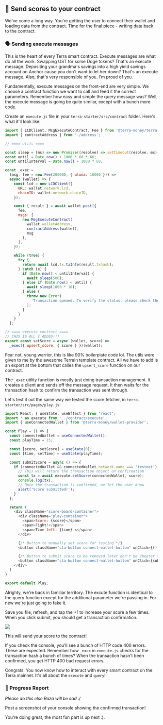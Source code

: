 ## 📝 Send scores to your contract
We've come a long way. You're getting the user to connect their wallet and loading data from the contract. Time for the final piece - writing data back to the contract. 

### 🗣 Sending execute messages
This is the heart of every Terra smart contract. Execute messages are what do all the work. Swapping UST for some Doge tokens? That's an execute message. Depositing your grandma's savings into a high yield savings account on Anchor cause you don't want to let her down? That's an execute message. Also, that's very responsible of you. I'm proud of you.

Fundamentally, execute messages on the front-end are very simple. We choose a contract function we want to call and feed it the correct parameters. Remember how easy and simple the query message was? Well, the execute message is going be quite similar, except with a bunch more code. 

Create an `execute.js` file in your `terra-starter/src/contract` folder. Here's what it'll look like:
```javascript
import { LCDClient, MsgExecuteContract, Fee } from '@terra-money/terra.js';
import { contractAddress } from './address';

// ==== utils ====

const sleep = (ms) => new Promise((resolve) => setTimeout(resolve, ms));
const until = Date.now() + 1000 * 60 * 60;
const untilInterval = Date.now() + 1000 * 60;

const _exec =
  (msg, fee = new Fee(200000, { uluna: 10000 })) =>
  async (wallet) => {
    const lcd = new LCDClient({
      URL: wallet.network.lcd,
      chainID: wallet.network.chainID,
    });

    const { result } = await wallet.post({
      fee,
      msgs: [
        new MsgExecuteContract(
          wallet.walletAddress,
          contractAddress(wallet),
          msg
        ),
      ],
    });

    while (true) {
      try {
        return await lcd.tx.txInfo(result.txhash);
      } catch (e) {
        if (Date.now() < untilInterval) {
          await sleep(500);
        } else if (Date.now() < until) {
          await sleep(1000 * 10);
        } else {
          throw new Error(
            `Transaction queued. To verify the status, please check the transaction hash: ${result.txhash}`
          );
        }
      }
    }
  };

// ==== execute contract ====
// THIS IS ALL I ADDED!!!
export const setScore = async (wallet, score) =>
  _exec({ upsert_score: { score } })(wallet);
```

Fear not, young warrior, this is like 90% boilerplate code lol. The utils were given to me by the awesome Terrain template contract. All we have to add is an export at the bottom that calles the `upsert_score` function on our contract.

The `_exec` utility function is mostly just doing transaction management. It creates a client and sends off the message request. It then waits for the transaction hash to confirm the transaction was sent through. 

Let's test it out the same way we tested the score fetcher, in `terra-starter/src/pages/play.js`:
```javascript
import React, { useState, useEffect } from "react";
import * as execute from '../contract/execute';
import { useConnectedWallet } from '@terra-money/wallet-provider';

const Play = () => {
  const connectedWallet = useConnectedWallet();
  const playTime = 15;

  const [score, setScore] = useState(0);
  const [time, setTime] = useState(playTime);

  const submitScore = async () => {
    if (connectedWallet && connectedWallet.network.name === 'testnet') {
      // This will return the transaction object on confirmation
      const tx = await execute.setScore(connectedWallet, score);
      console.log(tx);
      // Once the transaction is confirmed, we let the user know
      alert('Score submitted!');
    }
  };

  return (
    <div className="score-board-container">
      <div className="play-container">
        <span>Score: {score}</span>
        <span>Fight!</span>
        <span>Time left: {time} s</span>
      </div>

      {/* Button to manually set score for testing */}
      <button className="cta-button connect-wallet-button" onClick={() => setScore(score => score + 1)}>+1 score</button>

      {/* Button to submit score to be removed later don't be cheater >:(  */}
      <button className="cta-button connect-wallet-button" onClick={submitScore}>Submit score</button>
    </div>
  )
}

export default Play;
```

Alrighty, we're back in familiar territory. The excute function is identical to the query function except for the additional parameter we're passing in. For new we're just going to fake it. 

Save you file, refresh, and tap the +1 to increase your score a few times. When you click submit, you should get a transaction confirmation. 

![](https://hackmd.io/_uploads/By_i8D-Bq.png)

This will send your score to the contract!

If you check the console, you'll see a bunch of HTTP code 400 errors. These are expected. Remember how `_exec` in `execute.js` checks for the transaction hash a bunch of times? When the transaction hasn't been confirmed, you get HTTP 400 bad request errors.

Congrats. You now know how to interact with every smart contract on the Terra mainnet. It's all about the `execute` and `query`!

### 🚨 Progress Report

*Please do this else Raza will be sad :(*

Post a screenshot of your console showing the confirmed transaction!

You're doing great, the most fun part is up next :).